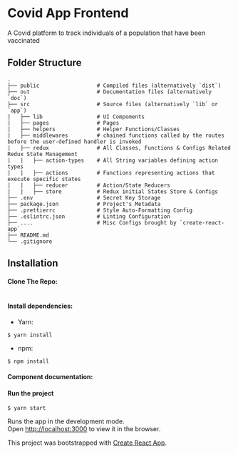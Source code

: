 # Covid App Frontend

A Covid platform to track individuals of a population that have been vaccinated

## Folder Structure

    .
    ├── public                  # Compiled files (alternatively `dist`)
    ├── out                     # Documentation files (alternatively `doc`)
    ├── src                     # Source files (alternatively `lib` or `app`)
    |   ├── lib                 # UI Compoments
    |   ├── pages               # Pages
    |   ├── helpers             # Helper Functions/Classes
    |   ├── middlewares         # chained functions called by the routes before the user-defined handler is invoked
    |   ├── redux               # All Classes, Functions & Configs Related Redux State Management
    |   |   ├── action-types    # All String variables defining action types
    |   |   ├── actions         # Functions representing actions that execute specific states
    |   |   ├── reducer         # Action/State Reducers
    |   |   ├── store           # Redux initial States Store & Configs
    ├── .env                    # Secret Key Storage
    ├── package.json            # Project's Metadata
    ├── .prettierrc             # Style Auto-Formatting Config
    ├── .eslintrc.json          # Linting Configuration
    ├── ....                    # Misc Configs brought by `create-react-app`
    ├── README.md
    └── .gitignore

## Installation

#### Clone The Repo:

```

```

#### Install dependencies:

- Yarn:

```
$ yarn install
```

- npm:

```
$ npm install
```

#### Component documentation:

#### Run the project

```
$ yarn start
```

Runs the app in the development mode.<br />
Open [http://localhost:3000](http://localhost:3000) to view it in the browser.

This project was bootstrapped with [Create React App](https://github.com/facebook/create-react-app).

